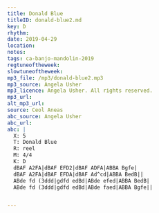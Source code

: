 ```yaml
---
title: Donald Blue
titleID: donald-blue2.md
key: D
rhythm:
date: 2019-04-29
location:
notes:
tags: ca-banjo-mandolin-2019
regtuneoftheweek:
slowtuneoftheweek:
mp3_file: /mp3/donald-blue2.mp3
mp3_source: Angela Usher
mp3_licence: Angela Usher. All rights reserved.
mp3_url:
alt_mp3_url:
source: Ceol Aneas
abc_source: Angela Usher
abc_url:
abc: |
  X: 5
  T: Donald Blue
  R: reel
  M: 4/4
  K: D
  dBAF A2FA|dBAF EFD2|dBAF ADFA|ABBA Bgfe|
  dBAF A2FA|dBAF EFDA|dBAF Ad^cd|ABBA BedB||
  ABde fd (3ddd|gdfd edBd|ABde efed|ABBA BedB|
  ABde fd (3ddd|gdfd edBd|ABde faed|ABBA Bgfe||


---
```

